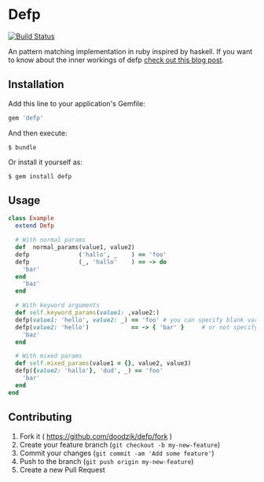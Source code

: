 # Defp

[![Build Status](https://travis-ci.org/doodzik/defp.svg?branch=master)](https://travis-ci.org/doodzik/defp)

An pattern matching implementation in ruby inspired by haskell.
If you want to know about the inner workings of defp [check out this blog post](http://dudzik.co/blog/2014/10/27/i-went-on-a-journey-to-haskell-and-all-i-got-was-a-pattern-matcher-for-ruby/).

## Installation

Add this line to your application's Gemfile:


```ruby
gem 'defp'
```

And then execute:

    $ bundle

Or install it yourself as:

    $ gem install defp

## Usage

```ruby
class Example
  extend Defp

  # With normal params
  def  normal_params(value1, value2)
  defp              ('hallo', _    ) == 'foo'
  defp              (_, 'hallo'    ) == -> do
    'bar'
  end
    'baz'
  end

  # With keyword arguments
  def self.keyword_params(value1: ,value2:)
  defp(value1: 'hello', value2: _) == 'foo' # you can specify blank vars
  defp(value2: 'hello')            == -> { 'bar' }     # or not specifying them at all
    'baz'
  end

  # With mixed params
  def self.mixed_params(value1 = {}, value2, value3)
  defp({value2: 'hallo'}, 'dud', _) == 'foo'
    'bar'
  end
end
```

## Contributing

1. Fork it ( https://github.com/doodzik/defp/fork )
2. Create your feature branch (`git checkout -b my-new-feature`)
3. Commit your changes (`git commit -am 'Add some feature'`)
4. Push to the branch (`git push origin my-new-feature`)
5. Create a new Pull Request
